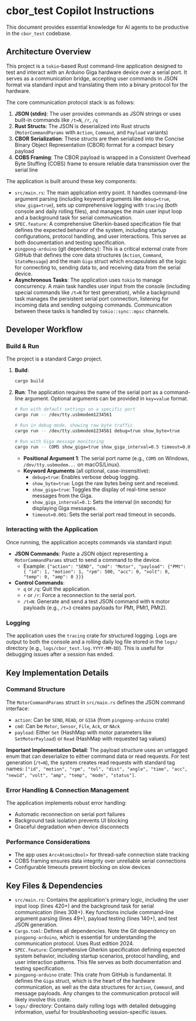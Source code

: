 # cbor_test Copilot Instructions

This document provides essential knowledge for AI agents to be productive in the `cbor_test` codebase.

## Architecture Overview

This project is a `tokio`-based Rust command-line application designed to test and interact with an Arduino Giga hardware device over a serial port. It serves as a communication bridge, accepting user commands in JSON format via standard input and translating them into a binary protocol for the hardware.

The core communication protocol stack is as follows:
1.  **JSON (stdin)**: The user provides commands as JSON strings or uses built-in commands like `/t=N`, `/r`, `/q`
2.  **Rust Structs**: The JSON is deserialized into Rust structs (`MotorCommandParams` with `Action`, `Command`, and `Payload` variants)
3.  **CBOR Serialization**: These structs are then serialized into the Concise Binary Object Representation (CBOR) format for a compact binary payload
4.  **COBS Framing**: The CBOR payload is wrapped in a Consistent Overhead Byte Stuffing (COBS) frame to ensure reliable data transmission over the serial line

The application is built around these key components:
-   `src/main.rs`: The main application entry point. It handles command-line argument parsing (including keyword arguments like `debug=true`, `show_giga=true`), sets up comprehensive logging with `tracing` (both console and daily rolling files), and manages the main user input loop and a background task for serial communication.
-   `SPEC.feature`: A comprehensive Gherkin-based specification file that defines the expected behavior of the system, including startup configurations, protocol handling, and user interactions. This serves as both documentation and testing specification.
-   `pingpong-arduino` (git dependency): This is a critical external crate from GitHub that defines the core data structures (`Action`, `Command`, `StateMessage`) and the main `Giga` struct which encapsulates all the logic for connecting to, sending data to, and receiving data from the serial device.
-   **Asynchronous Tasks**: The application uses `tokio` to manage concurrency. A main task handles user input from the console (including special commands like `/t=N` for test generation), while a background task manages the persistent serial port connection, listening for incoming data and sending outgoing commands. Communication between these tasks is handled by `tokio::sync::mpsc` channels.

## Developer Workflow

### Build & Run

The project is a standard Cargo project.

1.  **Build**:
    ```sh
    cargo build
    ```

2.  **Run**:
    The application requires the name of the serial port as a command-line argument. Optional arguments can be provided in `key=value` format.

    ```sh
    # Run with default settings on a specific port
    cargo run -- /dev/tty.usbmodem1234561

    # Run in debug mode, showing raw byte traffic
    cargo run -- /dev/tty.usbmodem1234561 debug=true show_byte=true

    # Run with Giga message monitoring
    cargo run -- COM5 show_giga=true show_giga_interval=0.5 timeout=0.001
    ```

    -   **Positional Argument 1**: The serial port name (e.g., `COM5` on Windows, `/dev/tty.usbmodem...` on macOS/Linux).
    -   **Keyword Arguments** (all optional, case-insensitive):
        -   `debug=true`: Enables verbose debug logging.
        -   `show_byte=true`: Logs the raw bytes being sent and received.
        -   `show_giga=true`: Toggles the display of real-time sensor messages from the Giga.
        -   `show_giga_interval=0.1`: Sets the interval (in seconds) for displaying Giga messages.
        -   `timeout=0.001`: Sets the serial port read timeout in seconds.

### Interacting with the Application

Once running, the application accepts commands via standard input:
-   **JSON Commands**: Paste a JSON object representing a `MotorCommandParams` struct to send a command to the device.
    -   Example: `{"action": "SEND", "cmd": "Motor", "payload": {"PMt": { "id": 1, "motion": 1, "rpm": 500, "acc": 0, "volt": 0, "temp": 0, "amp": 0 }}}`
-   **Control Commands**:
    -   `q` or `/q`: Quit the application.
    -   `r` or `/r`: Force a reconnection to the serial port.
    -   `/t=N`: Generate and send a test JSON command with `N` motor payloads (e.g., `/t=3` creates payloads for PMt, PMt1, PMt2).

### Logging

The application uses the `tracing` crate for structured logging. Logs are output to both the console and a rolling daily log file stored in the `logs/` directory (e.g., `logs/cbor_test.log.YYYY-MM-DD`). This is useful for debugging issues after a session has ended.

## Key Implementation Details

### Command Structure

The `MotorCommandParams` struct in `src/main.rs` defines the JSON command interface:
- `action`: Can be `SEND`, `READ`, or `GIGA` (from `pingpong-arduino` crate)
- `cmd`: Can be `Motor`, `Sensor`, `File`, `Ack`, or `NAck`
- `payload`: Either `Set` (HashMap with motor parameters like `SetMotorPayload`) or `Read` (HashMap with requested tag values)

**Important Implementation Detail**: The payload structure uses an untagged enum that can deserialize to either command data or read requests. For test generation (`/t=N`), the system creates read requests with standard tag names: `["id", "motion", "rpm", "tol", "dist", "angle", "time", "acc", "newid", "volt", "amp", "temp", "mode", "status"]`.

### Error Handling & Connection Management

The application implements robust error handling:
- Automatic reconnection on serial port failures
- Background task isolation prevents UI blocking
- Graceful degradation when device disconnects

### Performance Considerations

- The app uses `Arc<AtomicBool>` for thread-safe connection state tracking
- COBS framing ensures data integrity over unreliable serial connections
- Configurable timeouts prevent blocking on slow devices

## Key Files & Dependencies

-   `src/main.rs`: Contains the application's primary logic, including the user input loop (lines 420+) and the background task for serial communication (lines 308+). Key functions include command-line argument parsing (lines 49+), payload testing (lines 140+), and test JSON generation.
-   `Cargo.toml`: Defines all dependencies. Note the Git dependency on `pingpong-arduino`, which is essential for understanding the communication protocol. Uses Rust edition 2024.
-   `SPEC.feature`: Comprehensive Gherkin specification defining expected system behavior, including startup scenarios, protocol handling, and user interaction patterns. This file serves as both documentation and testing specification.
-   `pingpong-arduino` crate: This crate from GitHub is fundamental. It defines the `Giga` struct, which is the heart of the hardware communication, as well as the data structures for `Action`, `Command`, and message payloads. Any changes to the communication protocol will likely involve this crate.
-   `logs/` directory: Contains daily rolling logs with detailed debugging information, useful for troubleshooting session-specific issues.
